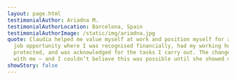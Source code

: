 ```yaml
---
layout: page.html
testimonialAuthor: Ariadna M.
testimonialAuthorLocation: Barcelona, Spain
testimonialAuthorImage: /static/img/ariadna.jpg
quote: Claudia helped me value myself at work and position myself for a better
  job opportunity where I was recognised financially, had my working hours
  protected, and was acknowledged for the tasks I carry out. The change started
  with me — and I couldn’t believe this was possible until she showed me how.
showStory: false
---
```

